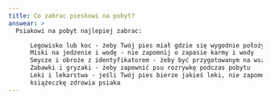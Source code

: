 ```yaml
---
title: Co zabrac pieskowi na pobyt?
answear: >
  Psiakowi na pobyt najlepiej zabrac:

      Legowisko lub koc - żeby Twój pies miał gdzie się wygodnie położyć
      Miski na jedzenie i wodę - nie zapomnij o zapasie karmy i wody
      Smycze i obroże z identyfikatorem - żeby być przygotowanym na wszelkie ewentualności
      Zabawki i gryzaki - żeby zapewnić psu rozrywkę podczas pobytu
      Leki i lekarstwa - jeśli Twój pies bierze jakieś leki, nie zapomnij o nich zabrać
      książeczkę zdrowia psiaka
---
```

